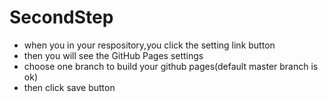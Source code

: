 # SecondStep

- when you in your respository,you click the setting link button
- then you will see the GitHub Pages settings
- choose one branch to build your github pages(default master branch is ok)
- then click save button